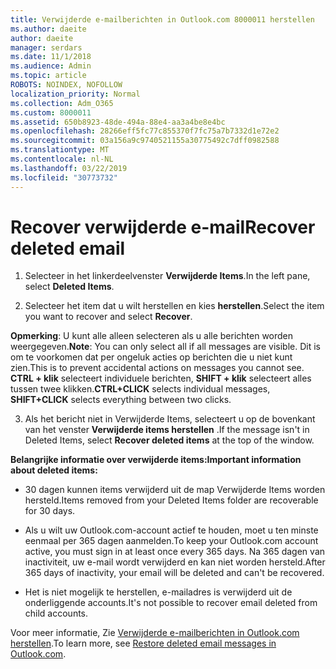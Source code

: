 ```yaml
---
title: Verwijderde e-mailberichten in Outlook.com 8000011 herstellen
ms.author: daeite
author: daeite
manager: serdars
ms.date: 11/1/2018
ms.audience: Admin
ms.topic: article
ROBOTS: NOINDEX, NOFOLLOW
localization_priority: Normal
ms.collection: Adm_O365
ms.custom: 8000011
ms.assetid: 650b8923-48de-494a-88e4-aa3a4be8e4bc
ms.openlocfilehash: 28266eff5fc77c855370f7fc75a7b7332d1e72e2
ms.sourcegitcommit: 03a156a9c9740521155a30775492c7dff0982588
ms.translationtype: MT
ms.contentlocale: nl-NL
ms.lasthandoff: 03/22/2019
ms.locfileid: "30773732"
---
```

# <a name="recover-deleted-email"></a><span data-ttu-id="6cc3d-102">Recover verwijderde e-mail</span><span class="sxs-lookup"><span data-stu-id="6cc3d-102">Recover deleted email</span></span>

1. <span data-ttu-id="6cc3d-103">Selecteer in het linkerdeelvenster **Verwijderde Items**.</span><span class="sxs-lookup"><span data-stu-id="6cc3d-103">In the left pane, select **Deleted Items**.</span></span> 
    
2. <span data-ttu-id="6cc3d-104">Selecteer het item dat u wilt herstellen en kies **herstellen**.</span><span class="sxs-lookup"><span data-stu-id="6cc3d-104">Select the item you want to recover and select **Recover**.</span></span> 
  
 <span data-ttu-id="6cc3d-105">**Opmerking**: U kunt alle alleen selecteren als u alle berichten worden weergegeven.</span><span class="sxs-lookup"><span data-stu-id="6cc3d-105">**Note**: You can only select all if all messages are visible.</span></span> <span data-ttu-id="6cc3d-106">Dit is om te voorkomen dat per ongeluk acties op berichten die u niet kunt zien.</span><span class="sxs-lookup"><span data-stu-id="6cc3d-106">This is to prevent accidental actions on messages you cannot see.</span></span> <span data-ttu-id="6cc3d-107">**CTRL + klik** selecteert individuele berichten, **SHIFT + klik** selecteert alles tussen twee klikken.</span><span class="sxs-lookup"><span data-stu-id="6cc3d-107">**CTRL+CLICK** selects individual messages, **SHIFT+CLICK** selects everything between two clicks.</span></span> 
    
3. <span data-ttu-id="6cc3d-108">Als het bericht niet in Verwijderde Items, selecteert u op de bovenkant van het venster **Verwijderde items herstellen** .</span><span class="sxs-lookup"><span data-stu-id="6cc3d-108">If the message isn't in Deleted Items, select **Recover deleted items** at the top of the window.</span></span> 
    
 <span data-ttu-id="6cc3d-109">**Belangrijke informatie over verwijderde items:**</span><span class="sxs-lookup"><span data-stu-id="6cc3d-109">**Important information about deleted items:**</span></span>
  
- <span data-ttu-id="6cc3d-110">30 dagen kunnen items verwijderd uit de map Verwijderde Items worden hersteld.</span><span class="sxs-lookup"><span data-stu-id="6cc3d-110">Items removed from your Deleted Items folder are recoverable for 30 days.</span></span>
    
- <span data-ttu-id="6cc3d-111">Als u wilt uw Outlook.com-account actief te houden, moet u ten minste eenmaal per 365 dagen aanmelden.</span><span class="sxs-lookup"><span data-stu-id="6cc3d-111">To keep your Outlook.com account active, you must sign in at least once every 365 days.</span></span> <span data-ttu-id="6cc3d-112">Na 365 dagen van inactiviteit, uw e-mail wordt verwijderd en kan niet worden hersteld.</span><span class="sxs-lookup"><span data-stu-id="6cc3d-112">After 365 days of inactivity, your email will be deleted and can't be recovered.</span></span>
    
- <span data-ttu-id="6cc3d-113">Het is niet mogelijk te herstellen, e-mailadres is verwijderd uit de onderliggende accounts.</span><span class="sxs-lookup"><span data-stu-id="6cc3d-113">It's not possible to recover email deleted from child accounts.</span></span>
    
<span data-ttu-id="6cc3d-114">Voor meer informatie, Zie [Verwijderde e-mailberichten in Outlook.com herstellen](https://go.microsoft.com/fwlink/p/?linkid=873117).</span><span class="sxs-lookup"><span data-stu-id="6cc3d-114">To learn more, see [Restore deleted email messages in Outlook.com](https://go.microsoft.com/fwlink/p/?linkid=873117).</span></span>
  

